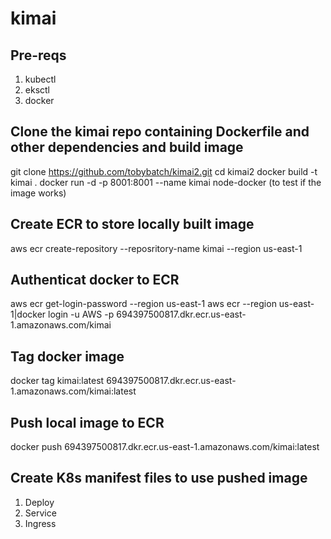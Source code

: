 # kimai
## Pre-reqs
1. kubectl
2. eksctl
3. docker

## Clone the kimai repo containing Dockerfile and other dependencies and build image
git clone https://github.com/tobybatch/kimai2.git
cd kimai2
docker build -t kimai .
docker run -d -p 8001:8001 --name kimai node-docker (to test if the image works)

## Create ECR to store locally built image
aws ecr create-repository --reposritory-name kimai --region us-east-1

## Authenticat docker to ECR
aws ecr get-login-password --region us-east-1
aws ecr --region us-east-1|docker login -u AWS -p <token> 694397500817.dkr.ecr.us-east-1.amazonaws.com/kimai

## Tag docker image
docker tag kimai:latest 694397500817.dkr.ecr.us-east-1.amazonaws.com/kimai:latest

## Push local image to ECR
docker push 694397500817.dkr.ecr.us-east-1.amazonaws.com/kimai:latest

## Create K8s manifest files to use pushed image
1. Deploy
2. Service
3. Ingress




